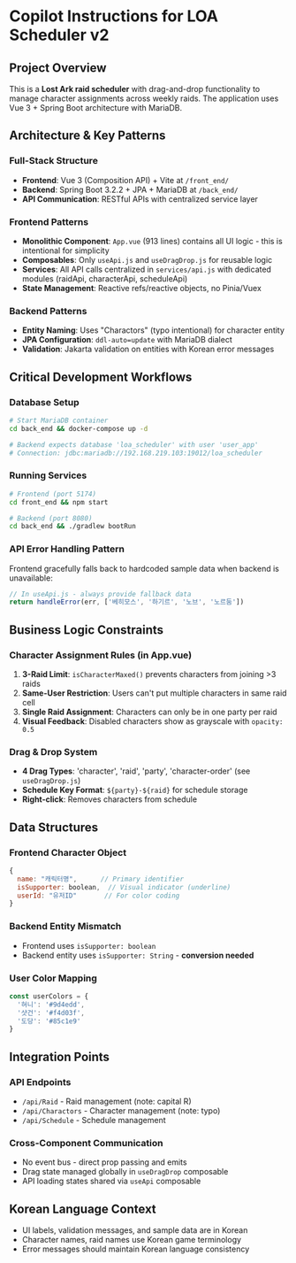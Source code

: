 # Copilot Instructions for LOA Scheduler v2

## Project Overview
This is a **Lost Ark raid scheduler** with drag-and-drop functionality to manage character assignments across weekly raids. The application uses Vue 3 + Spring Boot architecture with MariaDB.

## Architecture & Key Patterns

### Full-Stack Structure
- **Frontend**: Vue 3 (Composition API) + Vite at `/front_end/`
- **Backend**: Spring Boot 3.2.2 + JPA + MariaDB at `/back_end/`
- **API Communication**: RESTful APIs with centralized service layer

### Frontend Patterns
- **Monolithic Component**: `App.vue` (913 lines) contains all UI logic - this is intentional for simplicity
- **Composables**: Only `useApi.js` and `useDragDrop.js` for reusable logic
- **Services**: All API calls centralized in `services/api.js` with dedicated modules (raidApi, characterApi, scheduleApi)
- **State Management**: Reactive refs/reactive objects, no Pinia/Vuex

### Backend Patterns
- **Entity Naming**: Uses "Charactors" (typo intentional) for character entity
- **JPA Configuration**: `ddl-auto=update` with MariaDB dialect
- **Validation**: Jakarta validation on entities with Korean error messages

## Critical Development Workflows

### Database Setup
```bash
# Start MariaDB container
cd back_end && docker-compose up -d

# Backend expects database 'loa_scheduler' with user 'user_app'
# Connection: jdbc:mariadb://192.168.219.103:19012/loa_scheduler
```

### Running Services
```bash
# Frontend (port 5174)
cd front_end && npm start

# Backend (port 8080) 
cd back_end && ./gradlew bootRun
```

### API Error Handling Pattern
Frontend gracefully falls back to hardcoded sample data when backend is unavailable:
```javascript
// In useApi.js - always provide fallback data
return handleError(err, ['베히모스', '하기르', '노브', '노르둠'])
```

## Business Logic Constraints

### Character Assignment Rules (in App.vue)
1. **3-Raid Limit**: `isCharacterMaxed()` prevents characters from joining >3 raids
2. **Same-User Restriction**: Users can't put multiple characters in same raid cell
3. **Single Raid Assignment**: Characters can only be in one party per raid
4. **Visual Feedback**: Disabled characters show as grayscale with `opacity: 0.5`

### Drag & Drop System
- **4 Drag Types**: 'character', 'raid', 'party', 'character-order' (see `useDragDrop.js`)
- **Schedule Key Format**: `${party}-${raid}` for schedule storage
- **Right-click**: Removes characters from schedule

## Data Structures

### Frontend Character Object
```javascript
{
  name: "캐릭터명",      // Primary identifier
  isSupporter: boolean,  // Visual indicator (underline)
  userId: "유저ID"       // For color coding
}
```

### Backend Entity Mismatch
- Frontend uses `isSupporter: boolean`
- Backend entity uses `isSupporter: String` - **conversion needed**

### User Color Mapping
```javascript
const userColors = {
  '혀니': '#9d4edd',
  '샷건': '#f4d03f', 
  '도당': '#85c1e9'
}
```

## Integration Points

### API Endpoints
- `/api/Raid` - Raid management (note: capital R)
- `/api/Charactors` - Character management (note: typo)
- `/api/Schedule` - Schedule management

### Cross-Component Communication
- No event bus - direct prop passing and emits
- Drag state managed globally in `useDragDrop` composable
- API loading states shared via `useApi` composable

## Korean Language Context
- UI labels, validation messages, and sample data are in Korean
- Character names, raid names use Korean game terminology
- Error messages should maintain Korean language consistency
